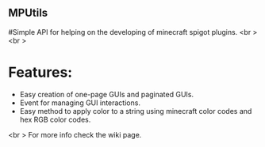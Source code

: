 ## MPUtils
#Simple API for helping on the developing of minecraft spigot plugins.
<br \>
<br \>
# Features:
  - Easy creation of one-page GUIs and paginated GUIs.
  - Event for managing GUI interactions.
  - Easy method to apply color to a string using minecraft color codes and hex RGB color codes.


<br \>
For more info check the wiki page.
